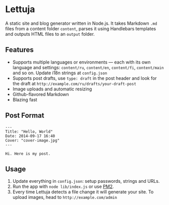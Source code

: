 Lettuja
=======

A static site and blog generator written in Node.js. It takes Markdown ```.md``` files from a content folder ```content```, parses it using Handlebars templates and outputs HTML files to an  ```output``` folder.

## Features

* Supports multiple languages or environments — each with its own language and settings: ```content/ru```, ```content/en```, ```content/fi```, `content/main` and so on. Update i18n strings at ```config.json```
*  Supports post drafts, use ```type: draft``` in the post header and look for the draft at ```http://example.com/ru/drafts/your-draft-post```
* Image uploads and automatic resizing
* Github-flavored Markdown
* Blazing fast

## Post Format

```
---
Title: "Hello, World"
Date: 2014-09-17 16:40
Cover: "cover-image.jpg"
---

Hi. Here is my post.
```

## Usage

1. Update everything in ```config.json```: setup passwords, strings and URLs.
2. Run the app with ```node lib/index.js``` or use [PM2](https://github.com/Unitech/pm2).
3. Every time Lettuja detects a file change it will generate your site. To upload images, head to ```http://example.com/admin```
